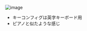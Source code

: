 ![image](https://github.com/TAMIYANOMAR/python_synthesizer/assets/59043309/4bf297e0-6311-4281-ae43-53254e1da4e7)
- キーコンフィグは英字キーボード用
- ピアノと似たような感じ 
